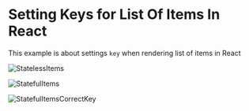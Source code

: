 # Setting Keys for List Of Items In React

This example is about settings `key` when rendering list of items in React

![StatelessItems](https://user-images.githubusercontent.com/15973503/124591725-d2e2e080-de86-11eb-8c3e-ce09588bf0fc.gif)

![StatefulItems](https://user-images.githubusercontent.com/15973503/124591742-d70efe00-de86-11eb-8850-66bad2fe29fd.gif)

![StatefulItemsCorrectKey](https://user-images.githubusercontent.com/15973503/124686437-550dec00-defd-11eb-8551-42d4c9c2851d.gif)
